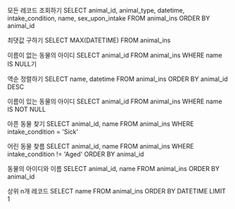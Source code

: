 모든 레코드 조회하기
SELECT animal_id, animal_type, datetime, intake_condition, name, sex_upon_intake FROM animal_ins ORDER BY animal_id

최댓값 구하기
SELECT MAX(DATETIME) FROM animal_ins

이름이 없는 동물의 아이디
SELECT animal_id FROM animal_ins WHERE name IS NULL기

역순 정렬하기
SELECT name, datetime FROM animal_ins ORDER BY animal_id DESC

이름이 있는 동물의 아이디
SELECT animal_id FROM animal_ins WHERE name IS NOT NULL

아픈 동물 찾기
SELECT animal_id, name FROM animal_ins WHERE intake_condition = 'Sick'

어린 동물 찾름
SELECT animal_id, name FROM animal_ins WHERE intake_condition != 'Aged' ORDER BY animal_id

동물의 아이디와 이름
SELECT animal_id, name FROM animal_ins ORDER BY animal_id

상위 n개 레코드
SELECT name FROM animal_ins ORDER BY DATETIME LIMIT 1